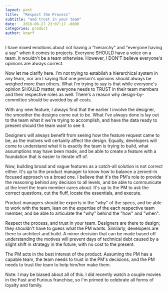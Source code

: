 ```yaml
---
layout: post
title:  "Respect the Process"
subtitle: "and trust in your team"
date:   2016-06-27 23:07:17 -0800
categories: product
author: knarf
---
```


I have mixed emotions about not having a "hierarchy" and "everyone having a say" when it comes to projects.  Everyone SHOULD have a voice on a team. It wouldn't be a team otherwise.  However, I DON'T believe everyone's opinions are always correct. 

Now let me clarify here. I'm not trying to establish a hierarchical system in any team, nor am I saying that one person's opinions should always be weighed more than others.  What I'm trying to say is that while everyone's opinion SHOULD matter, everyone needs to TRUST in their team members and their respective roles as well.  There's a reason why design-by-committee should be avoided by all costs.

With any new feature, I always find that the earlier I involve the designer, the smoother the designs come out to be. What I've always done is lay out to the team what it we're trying to accomplish, and have the data ready to present should the team want to see it. 

Designers will always benefit from seeing how the feature request came to be, as the motives will certainly affect the design. Equally, developers will come to understand what it is exactly the team is trying to build, what assumptions may have been made, and be able to create a feature with a foundation that is easier to iterate off of.  

Now, building broad and vague features as a catch-all solution is not correct either. It's up to the product manager to know how to balance a zeroed-in focused approach vs a broad one. I believe that it's the PM's role to provide the reasoning behind any decision to all levels, and be able to communicate at the level the team member cares about. It's up to the PM to ask the correct questions, cut the fluff, locate the essentials, and execute.  

Product managers should be experts in the "why" of the specs, and be able to work with the team, lean on the expertise of the each respective team member, and be able to articulate the "why" behind the "how" and "when". 

Respect the process, and trust in your team. Designers are there to design; they shouldn't have to guess what the PM wants. Similarly, developers are there to architect and build. A minor decision that can be made based off understanding the motives will prevent days of technical debt caused by a slight shift in strategy in the future, with no cost to the present. 

The PM acts in the best interest of the product. Assuming the PM has a capable team, the team needs to trust in the PM's decisions, and the PM needs to trust the team to help him/her make them.

Note: I may be biased about all of this. I did recently watch a couple movies in the Fast and Furious franchise, so I'm primed to celebrate all forms of loyalty and family. 